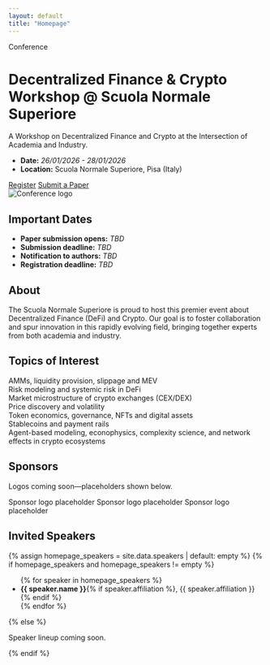 ```yaml
---
layout: default
title: "Homepage"
---
```


<div class="p-4 p-md-5 mb-4 hero">
  <div class="container py-4">
    <div class="row align-items-center">
      <div class="col-lg-8">
        <span class="badge text-bg-primary">Conference</span>
        <!-- <span class="badge badge-accent ms-2 text-white">DeFi · Crypto</span> -->
        <h1 class="display-5 fw-bold mt-3">Decentralized Finance & Crypto Workshop @ Scuola Normale Superiore</h1>
        <p class="lead">A Workshop on Decentralized Finance and Crypto at the Intersection of Academia and Industry.</p>
        <ul class="list-unstyled">
          <li><strong>Date:</strong> <em>26/01/2026 - 28/01/2026</em></li>
          <li><strong>Location:</strong> Scuola Normale Superiore, Pisa (Italy)</li>
        </ul>
        <div class="d-flex gap-2 mt-3">
          <a class="btn btn-primary btn-lg" href="{{ '/registration/' | relative_url }}">Register</a>
          <a class="btn btn-outline-primary btn-lg" href="{{ '/submission/' | relative_url }}">Submit a Paper</a>
          <!--<a class="btn btn-outline-secondary btn-lg" href="{{ '/program/' | relative_url }}">See Program</a>-->
        </div>
      </div>
      <div class="col-lg-4 mt-4 mt-lg-0">
        <div class="text-center">
          <img
            src="{{ '/assets/img/sns_defi_logo.png' | relative_url }}"
            alt="Conference logo"
            class="img-fluid mb-3"
            style="max-height: 180px; object-fit: contain;">
          <h2 class="h5 mb-3">Important Dates</h2>
          <ul class="list-unstyled mb-0">
            <li><strong>Paper submission opens:</strong> <em>TBD</em></li>
            <li><strong>Submission deadline:</strong> <em>TBD</em></li>
            <li><strong>Notification to authors:</strong> <em>TBD</em></li>
            <li><strong>Registration deadline:</strong> <em>TBD</em></li>
          </ul>
        </div>
      </div>
    </div>
  </div>
</div>

<section>
  <h2 class="section-title">About</h2>
  <p>
    The Scuola Normale Superiore is proud to host this premier event about Decentralized Finance (DeFi) and Crypto. Our goal is to foster collaboration and spur innovation in this rapidly evolving field, bringing together experts from both academia and industry.
  </p>
</section>

<section class="mt-4">
  <h2 class="section-title">Topics of Interest</h2>
  <div class="topics-grid">
    <div class="topic-item">AMMs, liquidity provision, slippage and MEV</div>
    <div class="topic-item">Risk modeling and systemic risk in DeFi</div>
    <div class="topic-item">Market microstructure of crypto exchanges (CEX/DEX)</div>
    <div class="topic-item">Price discovery and volatility</div>
    <div class="topic-item">Token economics, governance, NFTs and digital assets</div>
    <div class="topic-item">Stablecoins and payment rails</div>
    <div class="topic-item">Agent-based modeling, econophysics, complexity science, and network effects in crypto ecosystems</div>
  </div>
</section>

<section class="mt-5">
  <h2 class="section-title">Sponsors</h2>
  <p class="text-muted">Logos coming soon&mdash;placeholders shown below.</p>
  <div class="sponsor-logos d-flex flex-wrap align-items-center gap-4">
    <span class="sponsor-placeholder">Sponsor logo placeholder</span>
    <span class="sponsor-placeholder">Sponsor logo placeholder</span>
    <span class="sponsor-placeholder">Sponsor logo placeholder</span>
  </div>
</section>

<section class="mt-5">
  <h2 class="section-title">Invited Speakers</h2>
  {% assign homepage_speakers = site.data.speakers | default: empty %}
  {% if homepage_speakers and homepage_speakers != empty %}
    <ul class="invited-speakers-list">
      {% for speaker in homepage_speakers %}
        <li>
          <strong>{{ speaker.name }}</strong>{% if speaker.affiliation %}, {{ speaker.affiliation }}{% endif %}
        </li>
      {% endfor %}
    </ul>
  {% else %}
    <p class="text-muted">Speaker lineup coming soon.</p>
  {% endif %}
</section>
